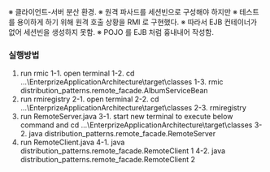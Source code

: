 ※ 클라이언트-서버 분산 환경.
※ 원격 파사드를 세션빈으로 구성해야 하지만
※ 테스트를 용이하게 하기 위해 원격 호출 상황을 RMI 로 구현했다.
※ 따라서 EJB 컨테이너가 없어 세션빈을 생성하지 못함.
※ POJO 를 EJB 처럼 흉내내어 작성함.

### 실행방법
1. run rmic
  1-1. open terminal
  1-2. cd ...\EnterprizeApplicationArchitecture\target\classes
  1-3. rmic distribution_patterns.remote_facade.AlbumServiceBean
2. run rmiregistry
  2-1. open terminal
  2-2. cd ...\EnterprizeApplicationArchitecture\target\classes
  2-3. rmiregistry
3. run RemoteServer.java
  3-1. start new terminal to execute below command and cd ...\EnterprizeApplicationArchitecture\target\classes
  3-2. java distribution_patterns.remote_facade.RemoteServer
4. run RemoteClient.java
  4-1. java distribution_patterns.remote_facade.RemoteClient 1
  4-2. java distribution_patterns.remote_facade.RemoteClient 2






